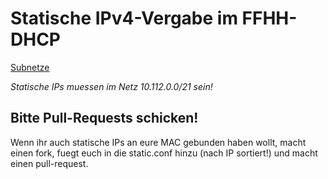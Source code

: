 Statische IPv4-Vergabe im FFHH-DHCP
===================================

[Subnetze](http://wiki.freifunk.net/Freifunk_Hamburg/%C3%9Cber#Subnetze)

*Statische IPs muessen im Netz 10.112.0.0/21 sein!*

Bitte Pull-Requests schicken!
-----------------------------

Wenn ihr auch statische IPs an eure MAC gebunden haben wollt, macht einen fork, fuegt euch in die static.conf hinzu (nach IP sortiert!) und macht einen pull-request.